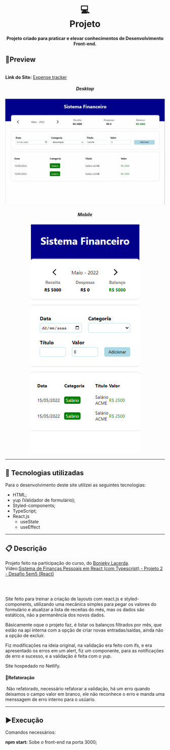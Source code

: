 <h1 align="center">
  💻<br>Projeto
</h1>
<h4 align="center">
  Projeto criado para praticar e elevar conhecimentos de Desenvolvimento Front-end.
</h4>




## 🔎Preview

<div align="center">
    <div align='left'>
        <br>
    <span><b>Link do Site:</b></span> <a target="_blank" href='https://wondrous-granita-7baa32.netlify.app/'>Expense tracker</a>
    </div>
<h5>Desktop</h5>
<img src="./preview/preview-desktop.gif" alt="Foto de preview do site, versão desktop."/>
<h5>Mobile</h5>
<img  src="./preview/previewMobile.PNG" alt="Foto de preview do site, versão mobile."/>
</div>











---

## 💼 Tecnologias utilizadas

Para o desenvolvimento deste site utilizei as seguintes tecnologias:

- HTML;
- yup (Validador de formulário);
- Styled-components;
- TypeScript;
- React.js
  - useState
  - useEffect

---

## 📋 Descrição

<p align="">
    Projeto feito na participação do curso, do <a href="https://www.youtube.com/channel/UCw9mYSlqKRXI6l4vH-tAYpQ">Bonieky Lacerda</a>.<br>
Vídeo:<a href="https://www.youtube.com/watch?v=_hytKpMc04E">Sistema de Finanças Pessoais em React (com Typescript) - Projeto 2 - Desafio 5em5 (React)</a>
    <br>
</p><br><br>
<p>Site feito para treinar a criação de layouts com react.js e styled-components, utilizando uma mecânica simples para pegar os valores do formulário e atualizar a lista de receitas do mês, mas os dados são estáticos, não a permanência dos novos dados.</p>
<p>Básicamente oque o projeto faz, é listar os balanços filtrados por mês, que estão na api interna com a opção de criar novas entradas/saídas, ainda não a opção de excluir.</p>
<p>Fiz modificações na ideia original, na validação era feito com ifs, e era apresentado os erros em um alert, fiz um componente, para as notificações de erro e sucesso, e a validação é feita com o yup.</p>
<p><p>
    Site hospedado no Netlify.
</p>




#### 🔬Refatoração

​	Não refatorado, necessário refatorar a validação, há um erro quando deixamos o campo valor em branco, ele não reconhece o erro e manda uma menssagem de erro interno para o usúario.






---

## ▶Execução

Comandos necessários:

**npm start:** Sobe o front-end na porta 3000;

